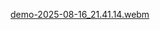 [demo-2025-08-16_21.41.14.webm](https://github.com/user-attachments/assets/c88cd2d6-7711-435b-bbf1-f8186045c9cc)
